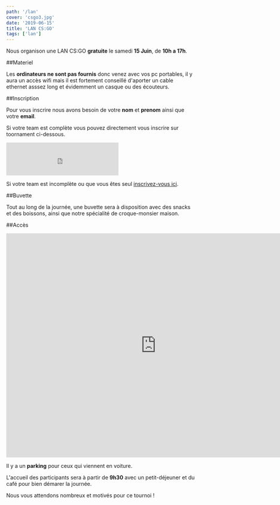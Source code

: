 ```yaml
---
path: '/lan'
cover: 'csgo3.jpg'
date: '2019-06-15'
title: 'LAN CS:GO'
tags: ['lan']
---
```


Nous organison une LAN CS:GO **gratuite** le samedi **15 Juin**, de **10h a 17h**.

##Materiel

Les **ordinateurs ne sont pas fournis** donc venez avec vos pc portables, il y aura un accès wifi mais il est fortement conseillé d'aporter un cable ethernet asssez long et évidemment un casque ou des écouteurs.

##Inscription

Pour vous inscrire nous avons besoin de votre **nom** et **prenom** ainsi que votre **email**.

Si votre team est complète vous pouvez directement vous inscrire sur toornament ci-dessous.

<div>
    <iframe width="300" height="88" src="https://widget.toornament.com/tournaments/2570641501727367168/registration?_locale=fr_FR&theme=discipline" frameborder="0" allowfullscreen></iframe>
</div>

Si votre team est incomplète ou que vous êtes seul [inscrivez-vous ici](https://forms.gle/rNCniPbSmFeXmpZF9).

##Buvette

Tout au long de la journée, une buvette sera à disposition avec des snacks et des boissons, ainsi que notre spécialité de croque-monsier 
maison.
<!---
  <img src="" width="50" height="50">
-->

##Accès

<div style="text-align: center;">
    <iframe src="https://www.google.com/maps/embed?pb=!1m18!1m12!1m3!1d7294.23439477342!2d5.337968961609143!3d43.487336853937606!2m3!1f0!2f0!3f0!3m2!1i1024!2i768!4f13.1!3m3!1m2!1s0x0%3A0x8feba3957c79d938!2sExia!5e0!3m2!1sfr!2sfr!4v1559838296158!5m2!1sfr!2sfr" width="800" height="600" frameborder="0" style="border:0" allowfullscreen></iframe>
</div>

Il y a un **parking** pour ceux qui viennent en voiture.

L'accueil des participants sera à partir de **9h30** avec un petit-déjeuner et du café pour bien démarer la journée.

Nous vous attendons nombreux et motivés pour ce tournoi !
